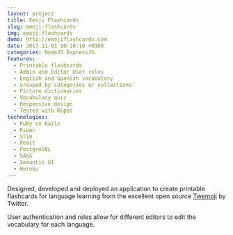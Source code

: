 ```yaml
---
layout: project
title: Emoji Flashcards
slug: emoji-flashcards
img: emoji-flashcards
demo: http://emojiflashcards.com
date: 2017-11-01 10:10:10 +0100
categories: NodeJS ExpressJS
features:
  - Printable flashcards
  - Admin and Editor User roles
  - English and Spanish vocabulary
  - Grouped by categories or collections
  - Picture dictionaries
  - Vocabulary quiz
  - Responsive design
  - Tested with RSpec
technologies:
  - Ruby on Rails
  - Rspec
  - Slim
  - React
  - PostgreSQL
  - SASS
  - Semantic UI
  - Heroku
---
```

Designed, developed and deployed an application to create printable flashcards for language learning from the excellent open source [Twemoji](https://github.com/twitter/twemoji) by Twitter. 

User authentication and roles allow for different editors to edit the vocabulary for each language.
